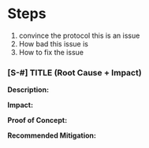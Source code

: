 # Steps

1. convince the protocol this is an issue
2. How bad this issue is
3. How to fix the issue

### [S-#] TITLE (Root Cause + Impact)

**Description:**

**Impact:**

**Proof of Concept:**

**Recommended Mitigation:**
